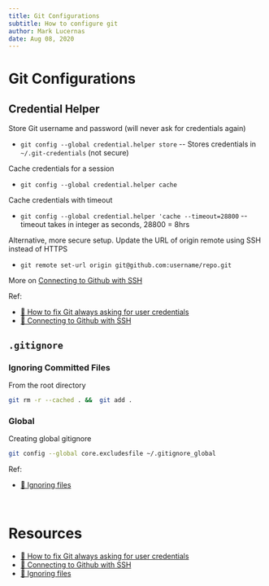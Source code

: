 ```yaml
---
title: Git Configurations
subtitle: How to configure git
author: Mark Lucernas
date: Aug 08, 2020
---
```


# Git Configurations

## Credential Helper

Store Git username and password (will never ask for credentials again)

- `git config --global credential.helper store` -- Stores credentials in
  `~/.git-credentials` (not secure)

Cache credentials for a session

- `git config --global credential.helper cache`

Cache credentials with timeout

- `git config --global credential.helper 'cache --timeout=28800` -- timeout
  takes in integer as seconds, 28800 = 8hrs

Alternative, more secure setup. Update the URL of origin remote using SSH
instead of HTTPS

- `git remote set-url origin git@github.com:username/repo.git`

More on [Connecting to Github with
SSH](https://docs.github.com/en/free-pro-team@latest/github/authenticating-to-github/connecting-to-github-with-ssh)

Ref:

- [📄 How to fix Git always asking for user credentials](https://www.freecodecamp.org/news/how-to-fix-git-always-asking-for-user-credentials/)
- [📄 Connecting to Github with SSH](https://docs.github.com/en/free-pro-team@latest/github/authenticating-to-github/connecting-to-github-with-ssh)

## `.gitignore`

### Ignoring Committed Files

From the root directory

```sh
git rm -r --cached . &&  git add .
```

### Global

Creating global gitignore

```sh
git config --global core.excludesfile ~/.gitignore_global
```

Ref:

- [📄 Ignoring files](https://docs.github.com/en/github/using-git/ignoring-files)

<br>

# Resources

- [📄 How to fix Git always asking for user credentials](https://www.freecodecamp.org/news/how-to-fix-git-always-asking-for-user-credentials/)
- [📄 Connecting to Github with SSH](https://docs.github.com/en/free-pro-team@latest/github/authenticating-to-github/connecting-to-github-with-ssh)
- [📄 Ignoring files](https://docs.github.com/en/github/using-git/ignoring-files)

